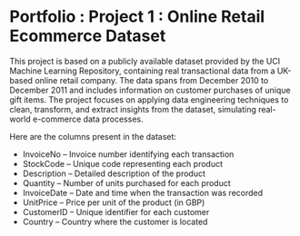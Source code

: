 # Portfolio : Project 1 : Online Retail Ecommerce Dataset

This project is based on a publicly available dataset provided by the UCI Machine Learning Repository, containing real transactional data from a UK-based online retail company. The data spans from December 2010 to December 2011 and includes information on customer purchases of unique gift items. The project focuses on applying data engineering techniques to clean, transform, and extract insights from the dataset, simulating real-world e-commerce data processes.

Here are the columns present in the dataset:

- InvoiceNo – Invoice number identifying each transaction
- StockCode – Unique code representing each product
- Description – Detailed description of the product
- Quantity – Number of units purchased for each product
- InvoiceDate – Date and time when the transaction was recorded
- UnitPrice – Price per unit of the product (in GBP)
- CustomerID – Unique identifier for each customer
- Country – Country where the customer is located
